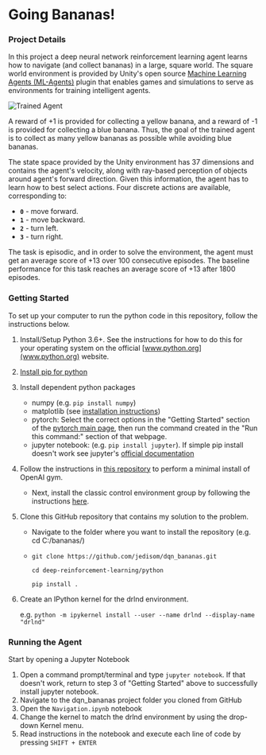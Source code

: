[//]: # (Image References)
[image1]: https://user-images.githubusercontent.com/10624937/42135619-d90f2f28-7d12-11e8-8823-82b970a54d7e.gif "Trained Agent"

# Going Bananas!

### Project Details

In this project a deep neural network reinforcement learning agent learns how to navigate (and collect bananas) in a large, square world.  The square world environment is provided by Unity's open source [Machine Learning Agents (ML-Agents)](https://github.com/Unity-Technologies/ml-agents) plugin that enables games and simulations to serve as environments for training intelligent agents.   

![Trained Agent][image1]

A reward of +1 is provided for collecting a yellow banana, and a reward of -1 is provided for collecting a blue banana.  Thus, the goal of the trained agent is to collect as many yellow bananas as possible while avoiding blue bananas.  

The state space provided by the Unity environment has 37 dimensions and contains the agent's velocity, along with ray-based perception of objects around agent's forward direction.  Given this information, the agent has to learn how to best select actions.  Four discrete actions are available, corresponding to:
- **`0`** - move forward.
- **`1`** - move backward.
- **`2`** - turn left.
- **`3`** - turn right.

The task is episodic, and in order to solve the environment, the agent must get an average score of +13 over 100 consecutive episodes.  The baseline performance for this task reaches an average score of +13 after 1800 episodes.

### Getting Started
To set up your computer to run the python code in this repository, follow the instructions below.

1. Install/Setup Python 3.6+.   See the instructions for how to do this for your operating system on the official [www.python.org](www.python.org) website.

2. [Install pip for python](https://pip.pypa.io/en/stable/installing/)

3. Install dependent python packages
    - numpy (e.g. `pip install numpy`)
    - matplotlib (see [installation instructions](https://matplotlib.org/faq/installing_faq.html))
    - pytorch: Select the correct options in the "Getting Started" section of the [pytorch main page](https://pytorch.org/), then run the command created in the "Run this command:" section of that webpage.
    - jupyter notebook: (e.g. `pip install jupyter`).  If simple pip install doesn't work see jupyter's [official documentation](http://jupyter.org/install)
    
4. Follow the instructions in [this repository](https://github.com/openai/gym) to perform a minimal install of OpenAI gym.

    - Next, install the classic control environment group by following the instructions [here](https://github.com/openai/gym#classic-control).

5. Clone this GitHub repository that contains my solution to the problem.  
    - Navigate to the folder where you want to install the repository (e.g. cd C:/bananas/)

    - `git clone https://github.com/jedisom/dqn_bananas.git`

        `cd deep-reinforcement-learning/python`

        `pip install .`

6. Create an IPython kernel for the drlnd environment.

    e.g. `python -m ipykernel install --user --name drlnd --display-name "drlnd"`

### Running the Agent

Start by opening a Jupyter Notebook
1. Open a command prompt/terminal and type `jupyter notebook`.  If that doesn't work, return to step 3 of "Getting Started" above to successfully install jupyter notebook.
2. Navigate to the dqn_bananas project folder you cloned from GitHub
3. Open the `Navigation.ipynb` notebook
4. Change the kernel to match the drlnd environment by using the drop-down Kernel menu.
5. Read instructions in the notebook and execute each line of code by pressing `SHIFT + ENTER`